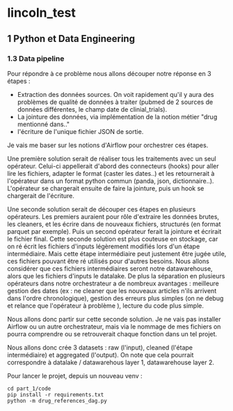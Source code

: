 # lincoln_test

## 1 Python et Data Engineering

### 1.3 Data pipeline

Pour répondre à ce problème nous allons découper notre réponse en 3 étapes : 
- Extraction des données sources. On voit rapidement qu'il y aura des problèmes de qualité de données à traiter (pubmed de 2 sources de données différentes, le champ date de clinial_trials).
- La jointure des données, via implémentation de la notion métier "drug mentionné dans.."
- l'écriture de l'unique fichier JSON de sortie.

Je vais me baser sur les notions d'Airflow pour orchestrer ces étapes. 


Une première solution serait de réaliser tous les traitements avec un seul opérateur. 
Celui-ci appellerait d'abord des connecteurs (hooks) pour aller lire les fichiers, adapter le format (caster les dates..) et les retournerait à l'opérateur dans un format python commun (panda, json, dictionnaire..). 
L'opérateur se chargerait ensuite de faire la jointure, puis un hook se chargerait de l'écriture.

Une seconde solution serait de découper ces étapes en plusieurs opérateurs. Les premiers auraient pour rôle d'extraire les données brutes, les cleaners, et les écrire dans de nouveaux fichiers, structurés (en format parquet par exemple). 
Puis un second opérateur ferait la jointure et écrirait le fichier final. 
Cette seconde solution est plus couteuse en stockage, car on ré écrit les fichiers d'inputs légèrement modifiés lors d'un étape intermédiaire. Mais cette étape intermédiaire peut justement être jugée utile, ces fichiers pouvant être ré utilisés pour d'autres besoins. Nous allons considérer que ces fichiers intermédiaires seront notre datawarehouse, alors que les fichiers d'inputs le datalake.
De plus la séparation en plusieurs opérateurs dans notre orchestrateur a de nombreux avantages : meilleure gestion des dates (ex : ne cleaner que les nouveaux articles n'ils arrivent dans l'ordre chronologique), gestion des erreurs plus simples (on ne debug et relance que l'opérateur à problème ), lecture du code plus simple.

Nous allons donc partir sur cette seconde solution. Je ne vais pas installer Airflow ou un autre orchestrateur, mais via le nommage de mes fichiers on pourra comprendre ou se retrouverait chaque fonction dans un tel projet.

Nous allons donc crée 3 datasets : raw (l'input), cleaned (l'étape intermédiaire) et aggregated (l'output). On note que cela pourrait correspondre à datalake / datawarehous layer 1, datawarehouse layer 2.

Pour lancer le projet, depuis un nouveau venv : 
```
cd part_1/code
pip install -r requirements.txt
python -m drug_references_dag.py
```